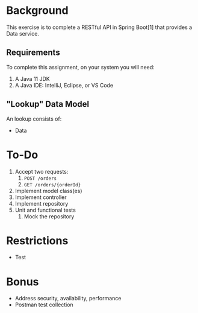 # Background
This exercise is to complete a RESTful API in Spring Boot[1] that provides a Data service. 

## Requirements
To complete this assignment, on your system you will need:
1. A Java 11 JDK
1. A Java IDE:  IntelliJ, Eclipse, or VS Code

## "Lookup" Data Model
An lookup consists of:
* Data

# To-Do
1. Accept two requests:
    1. `POST /orders`
    1. `GET /orders/{orderId}`
1. Implement model class(es)
1. Implement controller
1. Implement repository
1. Unit and functional tests
    1. Mock the repository

# Restrictions
* Test

# Bonus
* Address security, availability, performance
* Postman test collection
